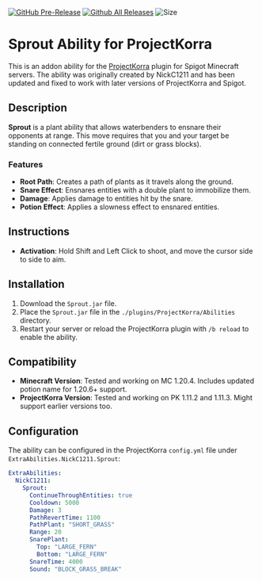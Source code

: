 [![GitHub Pre-Release](https://img.shields.io/github/release-pre/CozmycDev/PK-Sprout.svg)](https://github.com/CozmycDev/PK-Sprout/releases)
[![Github All Releases](https://img.shields.io/github/downloads/CozmycDev/PK-Sprout/total.svg)](https://github.com/CozmycDev/PK-Sprout/releases)
![Size](https://img.shields.io/github/repo-size/CozmycDev/PK-Sprout.svg)

# Sprout Ability for ProjectKorra

This is an addon ability for the [ProjectKorra](https://projectkorra.com/) plugin for Spigot Minecraft servers. The ability was originally created by NickC1211 and has been updated and fixed to work with later versions of ProjectKorra and Spigot.

## Description

**Sprout** is a plant ability that allows waterbenders to ensnare their opponents at range. This move requires that you and your target be standing on connected fertile ground (dirt or grass blocks).

### Features

- **Root Path**: Creates a path of plants as it travels along the ground.
- **Snare Effect**: Ensnares entities with a double plant to immobilize them.
- **Damage**: Applies damage to entities hit by the snare.
- **Potion Effect**: Applies a slowness effect to ensnared entities.

## Instructions

- **Activation**: Hold Shift and Left Click to shoot, and move the cursor side to side to aim.

## Installation

1. Download the `Sprout.jar` file.
2. Place the `Sprout.jar` file in the `./plugins/ProjectKorra/Abilities` directory.
3. Restart your server or reload the ProjectKorra plugin with `/b reload` to enable the ability.

## Compatibility

- **Minecraft Version**: Tested and working on MC 1.20.4. Includes updated potion name for 1.20.6+ support.
- **ProjectKorra Version**: Tested and working on PK 1.11.2 and 1.11.3. Might support earlier versions too.

## Configuration

The ability can be configured in the ProjectKorra `config.yml` file under `ExtraAbilities.NickC1211.Sprout`:

```yaml
ExtraAbilities:
  NickC1211:
    Sprout:
      ContinueThroughEntities: true
      Cooldown: 5000
      Damage: 3
      PathRevertTime: 1100
      PathPlant: "SHORT_GRASS"
      Range: 20
      SnarePlant:
        Top: "LARGE_FERN"
        Bottom: "LARGE_FERN"
      SnareTime: 4000
      Sound: "BLOCK_GRASS_BREAK"
